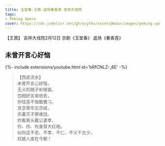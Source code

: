 ```yaml
---
title: 玉堂春·王茜·返场秦香莲·吉祥大戏院
tags: 
- Peking Opera
cover: https://cdn.jsdelivr.net/gh/ycythu/assets@main/images/peking opera/cover/20230212.jpg
---
```


【王茜】 吉祥大戏院2月12日 京剧《玉堂春》 返场《秦香莲》

<!--more-->

## 未曾开言心好恼

<div>{%- include extensions/youtube.html id='bRfCNLZ-_6E' -%}</div>

> 【西皮流水】  
> 未曾开言心好恼，  
> 无义的贼子听根苗。  
> 包相好言来劝告，  
> 你怙恶不悛敢撒刁。  
> 贪念荣华忘宗祧，  
> 杀妻灭子罪难饶。  
> 你看我头戴公婆孝，  
> 你、你、你身穿大红袍。  
> 似你这不忠、不孝、不仁、不义千古少，  
> 枉披人皮在今朝！